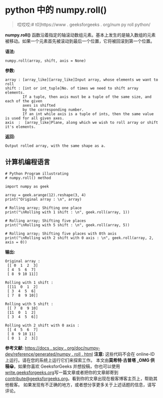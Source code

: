 # python 中的 numpy.roll()

> 哎哎哎:# t0]https://www . geeksforgeeks . org/num py roll python/

**numpy.roll()** 函数沿着指定的轴滚动数组元素。基本上发生的是输入数组的元素被移动。如果一个元素首先被滚动到最后一个位置，它将被回滚到第一个位置。

**语法:**

```
numpy.roll(array, shift, axis = None)
```

**参数:**

```
array : [array_like][array_like]Input array, whose elements we want to roll
shift : [int or int_tuple]No. of times we need to shift array elements.
        If a tuple, then axis must be a tuple of the same size, and each of the given 
        axes is shifted
        by the corresponding number. 
        If an int while axis is a tuple of ints, then the same value is used for all given axes.
axis  :  [array_like]Plane, along which we wish to roll array or shift it's elements.
```

**返回:**

```
Output rolled array, with the same shape as a.
```

## 计算机编程语言

```
# Python Program illustrating
# numpy.roll() method

import numpy as geek

array = geek.arange(12).reshape(3, 4)
print("Original array : \n", array)

# Rolling array; Shifting one place
print("\nRolling with 1 shift : \n", geek.roll(array, 1))

# Rolling array; Shifting five places
print("\nRolling with 5 shift : \n", geek.roll(array, 5))

# Rolling array; Shifting five places with 0th axis
print("\nRolling with 2 shift with 0 axis : \n", geek.roll(array, 2, axis = 0))
```

**输出:**

```
Original array : 
 [[ 0  1  2  3]
 [ 4  5  6  7]
 [ 8  9 10 11]]

Rolling with 1 shift : 
 [[11  0  1  2]
 [ 3  4  5  6]
 [ 7  8  9 10]]

Rolling with 5 shift : 
 [[ 7  8  9 10]
 [11  0  1  2]
 [ 3  4  5  6]]

Rolling with 2 shift with 0 axis : 
 [[ 4  5  6  7]
 [ 8  9 10 11]
 [ 0  1  2  3]]
```

**参考文献:**
[https://docs . scipy . org/doc/numpy-dev/reference/generated/numpy . roll . html](https://docs.scipy.org/doc/numpy-dev/reference/generated/numpy.roll.html)
**注意:**
这些代码不会在 online-ID 上运行。请在您的系统上运行它们来探索工作。
本文由**莫希特·古普塔 _OMG 供稿😀**。如果你喜欢 GeeksforGeeks 并想投稿，你也可以使用[write.geeksforgeeks.org](https://write.geeksforgeeks.org)写一篇文章或者把你的文章邮寄到 contribute@geeksforgeeks.org。看到你的文章出现在极客博客主页上，帮助其他极客。
如果发现有不正确的地方，或者想分享更多关于上述话题的信息，请写评论。
